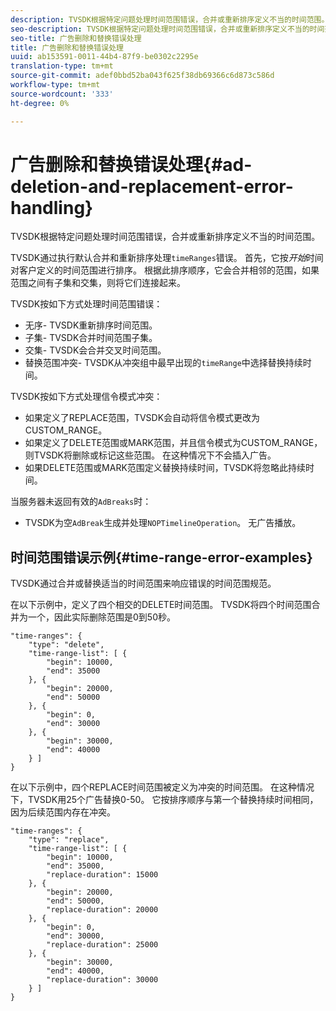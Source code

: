 ```yaml
---
description: TVSDK根据特定问题处理时间范围错误，合并或重新排序定义不当的时间范围。
seo-description: TVSDK根据特定问题处理时间范围错误，合并或重新排序定义不当的时间范围。
seo-title: 广告删除和替换错误处理
title: 广告删除和替换错误处理
uuid: ab153591-0011-44b4-87f9-be0302c2295e
translation-type: tm+mt
source-git-commit: adef0bbd52ba043f625f38db69366c6d873c586d
workflow-type: tm+mt
source-wordcount: '333'
ht-degree: 0%

---
```



# 广告删除和替换错误处理{#ad-deletion-and-replacement-error-handling}

TVSDK根据特定问题处理时间范围错误，合并或重新排序定义不当的时间范围。

TVSDK通过执行默认合并和重新排序处理`timeRanges`错误。 首先，它按&#x200B;*开始*&#x200B;时间对客户定义的时间范围进行排序。 根据此排序顺序，它会合并相邻的范围，如果范围之间有子集和交集，则将它们连接起来。

TVSDK按如下方式处理时间范围错误：

* 无序- TVSDK重新排序时间范围。
* 子集- TVSDK合并时间范围子集。
* 交集- TVSDK会合并交叉时间范围。
* 替换范围冲突- TVSDK从冲突组中最早出现的`timeRange`中选择替换持续时间。

TVSDK按如下方式处理信令模式冲突：

* 如果定义了REPLACE范围，TVSDK会自动将信令模式更改为CUSTOM_RANGE。
* 如果定义了DELETE范围或MARK范围，并且信令模式为CUSTOM_RANGE，则TVSDK将删除或标记这些范围。 在这种情况下不会插入广告。
* 如果DELETE范围或MARK范围定义替换持续时间，TVSDK将忽略此持续时间。

当服务器未返回有效的`AdBreaks`时：

* TVSDK为空`AdBreak`生成并处理`NOPTimelineOperation`。 无广告播放。

## 时间范围错误示例{#time-range-error-examples}

TVSDK通过合并或替换适当的时间范围来响应错误的时间范围规范。

在以下示例中，定义了四个相交的DELETE时间范围。 TVSDK将四个时间范围合并为一个，因此实际删除范围是0到50秒。

```
"time-ranges": {
    "type": "delete",
    "time-range-list": [ {
        "begin": 10000,
        "end": 35000
    }, {
        "begin": 20000,
        "end": 50000
    }, {
        "begin": 0,
        "end": 30000
    }, {
        "begin": 30000,
        "end": 40000
    } ]
}
```

在以下示例中，四个REPLACE时间范围被定义为冲突的时间范围。 在这种情况下，TVSDK用25个广告替换0-50。 它按排序顺序与第一个替换持续时间相同，因为后续范围内存在冲突。

```
"time-ranges": {
    "type": "replace",
    "time-range-list": [ {
        "begin": 10000,
        "end": 35000,
        "replace-duration": 15000
    }, {
        "begin": 20000,
        "end": 50000,
        "replace-duration": 20000
    }, {
        "begin": 0,
        "end": 30000,
        "replace-duration": 25000
    }, {
        "begin": 30000,
        "end": 40000,
        "replace-duration": 30000
    } ]
}
```
